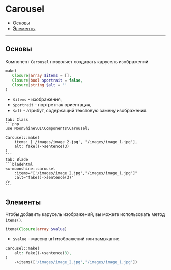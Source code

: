 # Carousel

- [Основы](#basics)
- [Элементы](#items)

---

<a name="basics"></a>
## Основы

Компонент `Carousel` позволяет создавать карусель изображений.

```php
make(
   Closure|array $items = [],
   Closure|bool $portrait = false,
   Closure|string $alt = ''
)
```

- `$items` - изображения,
- `$portrait` - портретная ориентация,
- `$alt` - атрибут, содержащий текстовую замену изображения.

~~~tabs
tab: Class
```php
use MoonShine\UI\Components\Carousel;

Carousel::make(
    items: ['/images/image_2.jpg', '/images/image_1.jpg'],
    alt: fake()->sentence(3)
)
```
tab: Blade
```bladehtml
<x-moonshine::carousel
    :items="['/images/image_2.jpg','/images/image_1.jpg']"
    :alt="fake()->sentence(3)"
/>
```
~~~

<a name="items"></a>
## Элементы

Чтобы добавить карусель изображений, вы можете использовать метод `items()`.

```php
items(Closure|array $value)
```

- `$value` - массив url изображений или замыкание.

```php
Carousel::make(
    alt: fake()->sentence(3),
)
    ->items(['/images/image_2.jpg','/images/image_1.jpg'])
````
